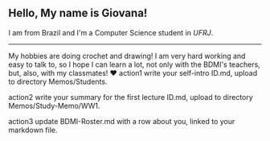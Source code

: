 ## Hello, My name is Giovana!
I am from Brazil and I'm a Computer Science student in _UFRJ_. 
***
My hobbies are doing crochet and drawing! I am very hard working and easy to talk to, so I hope I can learn a lot, not only with the BDMI's teachers, but, also, with my classmates! :heart:
action1
write your self-intro ID.md, upload to directory Memos/Students.

action2
write your summary for the first lecture ID.md, upload to directory Memos/Study-Memo/WW1.

action3
update BDMI-Roster.md with a row about you, linked to your markdown file.